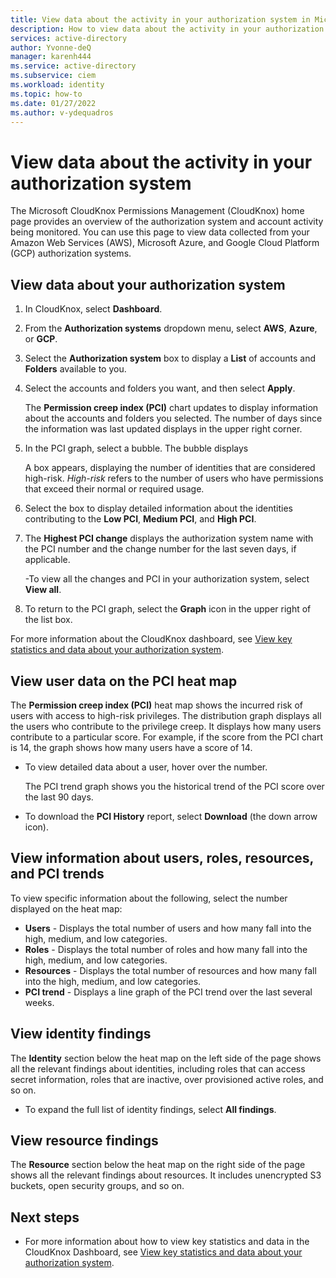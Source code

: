 ```yaml
---
title: View data about the activity in your authorization system in Microsoft CloudKnox Permissions Management
description: How to view data about the activity in your authorization system in the CloudKnox Dashboard in Microsoft CloudKnox Permissions Management.
services: active-directory
author: Yvonne-deQ
manager: karenh444
ms.service: active-directory
ms.subservice: ciem
ms.workload: identity
ms.topic: how-to
ms.date: 01/27/2022
ms.author: v-ydequadros
---
```


<!---Dashboard--->

# View data about the activity in your authorization system

The Microsoft CloudKnox Permissions Management (CloudKnox) home page provides an overview of the authorization system and account activity being monitored. You can use this page to view data collected from your Amazon Web Services (AWS), Microsoft Azure, and Google Cloud Platform (GCP) authorization systems.

## View data about your authorization system

1. In CloudKnox, select **Dashboard**.
1. From the **Authorization systems** dropdown menu, select **AWS**, **Azure**, or **GCP**.
1. Select the **Authorization system** box to display a **List** of accounts and **Folders** available to you. 
1. Select the accounts and folders you want, and then select **Apply**. 

   The **Permission creep index (PCI)** chart updates to display information about the accounts and folders you selected. The number of days since the information was last updated displays in the upper right corner.

1. In the PCI graph, select a bubble. The bubble displays

    A box appears, displaying the number of identities that are considered high-risk. *High-risk* refers to the number of users who have permissions that exceed their normal or required usage.

1. Select the box to display detailed information about the identities contributing to the **Low PCI**, **Medium PCI**, and **High PCI**. 

1. The **Highest PCI change** displays the authorization system name with the PCI number and the change number for the last seven days, if applicable.
 
    -To view all the changes and PCI in your authorization system, select **View all**.

1. To return to the PCI graph, select the **Graph** icon in the upper right of the list box. 

For more information about the CloudKnox dashboard, see [View key statistics and data about your authorization system](cloudknox-ui-dashboard.md).

## View user data on the PCI heat map

The **Permission creep index (PCI)** heat map shows the incurred risk of users with access to high-risk privileges. The distribution graph displays all the users who contribute to the privilege creep. It displays how many users contribute to a particular score. For example, if the score from the PCI chart is 14, the graph shows how many users have a score of 14.

- To view detailed data about a user, hover over the number.

    The PCI trend graph shows you the historical trend of the PCI score over the last 90 days. 

- To download the **PCI History** report, select **Download** (the down arrow icon).


## View information about users, roles, resources, and PCI trends

To view specific information about the following, select the number displayed on the heat map:

- **Users** - Displays the total number of users and how many fall into the high, medium, and low categories.
- **Roles** - Displays the total number of roles and how many fall into the high, medium, and low categories.
- **Resources** - Displays the total number of resources and how many fall into the high, medium, and low categories.
- **PCI trend** - Displays a line graph of the PCI trend over the last several weeks.

## View identity findings

The **Identity** section below the heat map on the left side of the page shows all the relevant findings about identities, including roles that can access secret information, roles that are inactive, over provisioned active roles, and so on. 

- To expand the full list of identity findings, select **All findings**.

## View resource findings

The **Resource** section below the heat map on the right side of the page shows all the relevant findings about resources. It includes unencrypted S3 buckets, open security groups, and so on.

## Next steps

- For more information about how to view key statistics and data in the CloudKnox Dashboard, see [View key statistics and data about your authorization system](cloudknox-ui-dashboard.md).
